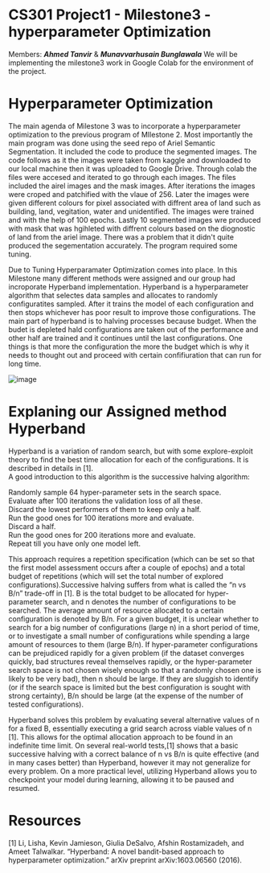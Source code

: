 # CS301 Project1 - Milestone3 - hyperparameter Optimization 
Members: ***Ahmed Tanvir*** & ***Munavvarhusain Bunglawala***
We will be implementing the milestone3 work in Google Colab for the environment of the project.  

# Hyperparameter Optimization


The main agenda of Milestone 3 was to incorporate a hyperparameter optimization to the previous program of MIlestone 2. Most importantly the main program was done using the seed repo of Ariel Semantic Segmentation. It included the code to produce the segmented images. The code follows as it the images were taken from kaggle and downloaded to our local machine then it was uploaded to Google Drive. Through colab the files were accesed and iterated to go through each images. The files included the airel images and the mask images. After iterations the images were croped and patchified with the vlaue of 256. Later the images were given different colours for pixel associated with diffrent area of land such as building, land, vegitation, water and unidentified. The images were trained and with the help of 100 epochs. Lastly 10 segmented images wre produced with mask that was hgihleted with diffrent colours based on the diognostic of land from the ariel image. There was a problem that it didn't 
quite produced the segementation accurately. The program required some tuning. 

Due to Tuning Hyperparamater Optimization comes into place. In this Milestone many different methods were assigned and our group had incroporate Hyperband implementation. Hyperband is a hyperparameter algorithm that selectes data samples and allocates to randomly configuratites sampled. After it trains the model of each configuration and then stops whichever has poor result to improve those configurations. The main part of hyperband is to halving processes because budget. When the budet is depleted hald configurations are taken out of the performance and other half are trained and it continues until the last configurations. One things is that more the configuration the more the budget which is why it needs to thought out and proceed with certain confifiuration that can run for long time.

![image](https://user-images.githubusercontent.com/113075133/202832875-64a204d3-b23c-4571-924b-fdd993dfc42f.png)

# Explaning our Assigned method Hyperband 

Hyperband is a variation of random search, but with some explore-exploit theory to find the best time allocation for each of the configurations. It is described in details in [1].   
A good introduction to this algorithm is the successive halving algorithm:  

Randomly sample 64 hyper-parameter sets in the search space.  
Evaluate after 100 iterations the validation loss of all these.  
Discard the lowest performers of them to keep only a half.  
Run the good ones for 100 iterations more and evaluate.  
Discard a half.  
Run the good ones for 200 iterations more and evaluate.  
Repeat till you have only one model left.  

This approach requires a repetition specification (which can be set so that the first model assessment occurs after a couple of epochs) and a total budget of repetitions (which will set the total number of explored configurations).Successive halving suffers from what is called the “n vs B/n” trade-off in [1]. B is the total budget to be allocated for hyper-parameter search, and n denotes the number of configurations to be searched. The average amount of resource allocated to a certain configuration is denoted by B/n. For a given budget, it is unclear whether to search for a big number of configurations (large n) in a short period of time, or to investigate a small number of configurations while spending a large amount of resources to them (large B/n). If hyper-parameter configurations can be prejudiced rapidly for a given problem (if the dataset converges quickly, bad structures reveal themselves rapidly, or the hyper-parameter search space is not chosen wisely enough so that a randomly chosen one is likely to be very bad), then n should be large. If they are sluggish to identify (or if the search space is limited but the best configuration is sought with strong certainty), B/n should be large (at the expense of the number of tested configurations).

Hyperband solves this problem by evaluating several alternative values of n for a fixed B, essentially executing a grid search across viable values of n [1].
This allows for the optimal allocation approach to be found in an indefinite time limit.
On several real-world tests,[1] shows that a basic successive halving with a correct balance of n vs B/n is quite effective (and in many cases better) than Hyperband, however it may not generalize for every problem. On a more practical level, utilizing Hyperband allows you to checkpoint your model during learning, allowing it to be paused and resumed.

# Resources
[1] Li, Lisha, Kevin Jamieson, Giulia DeSalvo, Afshin Rostamizadeh, and Ameet Talwalkar. “Hyperband: A novel bandit-based approach to hyperparameter optimization.” arXiv preprint arXiv:1603.06560 (2016).
